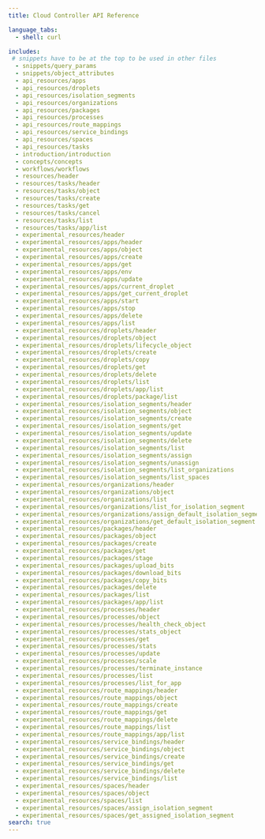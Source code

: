 ```yaml
---
title: Cloud Controller API Reference

language_tabs:
  - shell: curl

includes:
 # snippets have to be at the top to be used in other files
  - snippets/query_params
  - snippets/object_attributes
  - api_resources/apps
  - api_resources/droplets
  - api_resources/isolation_segments
  - api_resources/organizations
  - api_resources/packages
  - api_resources/processes
  - api_resources/route_mappings
  - api_resources/service_bindings
  - api_resources/spaces
  - api_resources/tasks
  - introduction/introduction
  - concepts/concepts
  - workflows/workflows
  - resources/header
  - resources/tasks/header
  - resources/tasks/object
  - resources/tasks/create
  - resources/tasks/get
  - resources/tasks/cancel
  - resources/tasks/list
  - resources/tasks/app/list
  - experimental_resources/header
  - experimental_resources/apps/header
  - experimental_resources/apps/object
  - experimental_resources/apps/create
  - experimental_resources/apps/get
  - experimental_resources/apps/env
  - experimental_resources/apps/update
  - experimental_resources/apps/current_droplet
  - experimental_resources/apps/get_current_droplet
  - experimental_resources/apps/start
  - experimental_resources/apps/stop
  - experimental_resources/apps/delete
  - experimental_resources/apps/list
  - experimental_resources/droplets/header
  - experimental_resources/droplets/object
  - experimental_resources/droplets/lifecycle_object
  - experimental_resources/droplets/create
  - experimental_resources/droplets/copy
  - experimental_resources/droplets/get
  - experimental_resources/droplets/delete
  - experimental_resources/droplets/list
  - experimental_resources/droplets/app/list
  - experimental_resources/droplets/package/list
  - experimental_resources/isolation_segments/header
  - experimental_resources/isolation_segments/object
  - experimental_resources/isolation_segments/create
  - experimental_resources/isolation_segments/get
  - experimental_resources/isolation_segments/update
  - experimental_resources/isolation_segments/delete
  - experimental_resources/isolation_segments/list
  - experimental_resources/isolation_segments/assign
  - experimental_resources/isolation_segments/unassign
  - experimental_resources/isolation_segments/list_organizations
  - experimental_resources/isolation_segments/list_spaces
  - experimental_resources/organizations/header
  - experimental_resources/organizations/object
  - experimental_resources/organizations/list
  - experimental_resources/organizations/list_for_isolation_segment
  - experimental_resources/organizations/assign_default_isolation_segment
  - experimental_resources/organizations/get_default_isolation_segment
  - experimental_resources/packages/header
  - experimental_resources/packages/object
  - experimental_resources/packages/create
  - experimental_resources/packages/get
  - experimental_resources/packages/stage
  - experimental_resources/packages/upload_bits
  - experimental_resources/packages/download_bits
  - experimental_resources/packages/copy_bits
  - experimental_resources/packages/delete
  - experimental_resources/packages/list
  - experimental_resources/packages/app/list
  - experimental_resources/processes/header
  - experimental_resources/processes/object
  - experimental_resources/processes/health_check_object
  - experimental_resources/processes/stats_object
  - experimental_resources/processes/get
  - experimental_resources/processes/stats
  - experimental_resources/processes/update
  - experimental_resources/processes/scale
  - experimental_resources/processes/terminate_instance
  - experimental_resources/processes/list
  - experimental_resources/processes/list_for_app
  - experimental_resources/route_mappings/header
  - experimental_resources/route_mappings/object
  - experimental_resources/route_mappings/create
  - experimental_resources/route_mappings/get
  - experimental_resources/route_mappings/delete
  - experimental_resources/route_mappings/list
  - experimental_resources/route_mappings/app/list
  - experimental_resources/service_bindings/header
  - experimental_resources/service_bindings/object
  - experimental_resources/service_bindings/create
  - experimental_resources/service_bindings/get
  - experimental_resources/service_bindings/delete
  - experimental_resources/service_bindings/list
  - experimental_resources/spaces/header
  - experimental_resources/spaces/object
  - experimental_resources/spaces/list
  - experimental_resources/spaces/assign_isolation_segment
  - experimental_resources/spaces/get_assigned_isolation_segment
search: true
---
```

